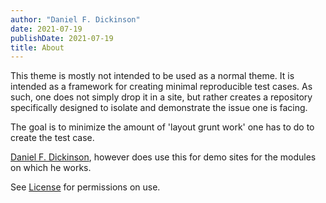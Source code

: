 ```yaml
---
author: "Daniel F. Dickinson"
date: 2021-07-19
publishDate: 2021-07-19
title: About
---
```


This theme is mostly not intended to be used as a normal theme. It is intended as a framework for creating minimal reproducible test cases. As such, one does not simply drop it in a site, but rather creates a repository specifically designed to isolate and demonstrate the issue one is facing.

The goal is to minimize the amount of 'layout grunt work' one has to do to create the test case.

[Daniel F. Dickinson](https://github.com/danielfdickinson), however does use this for demo sites for the modules on which he works.

See [License](https://github.com/danielfdickinson/minimal-test-theme-hugo-dfd/blob/master/LICENSE) for permissions on use.
